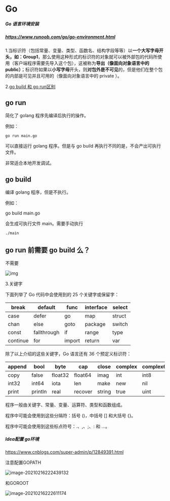 # Go

##### Go 语言环境安装

##### https://www.runoob.com/go/go-environment.html



1.当标识符（包括常量、变量、类型、函数名、结构字段等等）以**一个大写字母开头，如：Group1**，那么使用这种形式的标识符的对象就可以被外部包的代码所使用（客户端程序需要先导入这个包），这被称为**导出（像面向对象语言中的 public）**；标识符如果以**小写字母**开头，则**对包外是不可见**的，但是他们在整个包的内部是可见并且可用的（像面向对象语言中的 private ）。

2.[go build 和 go run区别](https://www.cnblogs.com/guojiayi/p/10464151.html)

## go run

简化了 golang 程序先编译后执行的操作。

例如：

```
go run main.go
```

可以直接运行 golang 程序。但是与 go build 再执行不同的是，不会产出可执行文件。

非常适合本地开发调试。

## go build

编译 golang 程序，但是不执行。

例如：

go build main.go

会生成可执行文件 main。需要手动执行

```
./main
```

## go run 前需要 go build 么？

不需要

![img](https://i.loli.net/2021/02/09/gEpLJaIMhodOzfD.png)

3.关键字

下面列举了 Go 代码中会使用到的 25 个关键字或保留字：

| break    | default     | func   | interface | select |
| -------- | ----------- | ------ | --------- | ------ |
| case     | defer       | go     | map       | struct |
| chan     | else        | goto   | package   | switch |
| const    | fallthrough | if     | range     | type   |
| continue | for         | import | return    | var    |

除了以上介绍的这些关键字，Go 语言还有 36 个预定义标识符：

| append | bool    | byte    | cap     | close  | complex | complex64 | complex128 | uint16  |
| ------ | ------- | ------- | ------- | ------ | ------- | --------- | ---------- | ------- |
| copy   | false   | float32 | float64 | imag   | int     | int8      | int16      | uint32  |
| int32  | int64   | iota    | len     | make   | new     | nil       | panic      | uint64  |
| print  | println | real    | recover | string | true    | uint      | uint8      | uintptr |

程序一般由关键字、常量、变量、运算符、类型和函数组成。

程序中可能会使用到这些分隔符：括号 ()，中括号 [] 和大括号 {}。

程序中可能会使用到这些标点符号：.、,、;、: 和 …。







##### Idea配置 go环境

https://www.cnblogs.com/super-admin/p/12849391.html

注意配置GOPATH

![image-20210216222439132](https://i.loli.net/2021/02/16/Kf8i4oYUZxWCq2u.png)

和GOROOT

![image-20210216222611174](https://i.loli.net/2021/02/16/ULPsIT3gDHJiBe9.png)